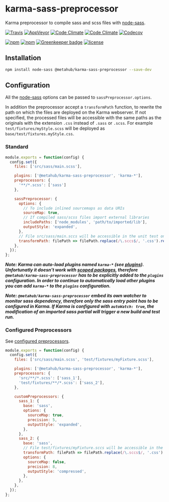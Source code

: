 # **karma-sass-preprocessor**

Karma preprocessor to compile sass and scss files with [node-sass](https://github.com/sass/node-sass).

[![Travis](https://img.shields.io/travis/vanduynslagerp/karma-sass-preprocessor.svg)](https://travis-ci.org/vanduynslagerp/karma-sass-preprocessor)
[![AppVeyor](https://img.shields.io/appveyor/ci/vanduynslagerp/karma-sass-preprocessor.svg)](https://ci.appveyor.com/project/vanduynslagerp/karma-sass-preprocessor)
[![Code Climate](https://img.shields.io/codeclimate/github/vanduynslagerp/karma-sass-preprocessor.svg)](https://codeclimate.com/github/vanduynslagerp/karma-sass-preprocessor)
[![Code Climate](https://img.shields.io/codeclimate/issues/github/vanduynslagerp/karma-sass-preprocessor.svg)](https://codeclimate.com/github/vanduynslagerp/karma-sass-preprocessor/issues)
[![Codecov](https://img.shields.io/codecov/c/github/vanduynslagerp/karma-sass-preprocessor.svg)](https://codecov.io/gh/vanduynslagerp/karma-sass-preprocessor)

[![npm](https://img.shields.io/npm/v/@metahub/karma-sass-preprocessor.svg)](https://www.npmjs.com/package/@metahub/karma-sass-preprocessor)
[![npm](https://img.shields.io/npm/dt/@metahub/karma-sass-preprocessor.svg)](https://www.npmjs.com/package/@metahub/karma-sass-preprocessor)
[![Greenkeeper badge](https://badges.greenkeeper.io/vanduynslagerp/karma-sass-preprocessor.svg)](https://greenkeeper.io/)
[![license](https://img.shields.io/github/license/vanduynslagerp/karma-sass-preprocessor.svg)](https://github.com/vanduynslagerp/karma-sass-preprocessor/blob/master/LICENSE)

## Installation

```bash
npm install node-sass @metahub/karma-sass-preprocessor --save-dev
```

## Configuration

All the [node-sass](https://github.com/sass/node-sass) options can be passed to `sassPreprocessor.options`.

In addition the preprocessor accept a `transformPath` function, to rewrite the path on which the files are deployed on the Karma webserver. If not specified, the processed files will be accessible with the same paths as the originals with the extension `.css` instead of `.sass` or `.scss`. For example `test/fixtures/myStyle.scss` will be deployed as `base/test/fixtures.myStyle.css`.

### Standard

```js
module.exports = function(config) {
  config.set({
    files: ['src/sass/main.scss'],

    plugins: ['@metahub/karma-sass-preprocessor', 'karma-*'],
    preprocessors: {
      '**/*.scss': ['sass']
    },

    sassPreprocessor: {
      options: {
        // To include inlined sourcemaps as data URIs
        sourceMap: true,
        // If compiled sass/scss files import external libraries
        includePaths: ['node_modules', 'path/to/imported/lib'],
        outputStyle: 'expanded',
      },
      // File src/sass/main.sccs will be accessible in the unit test on path base/styles/main.css
      transformPath: filePath => filePath.replace(/\.sccs$/, '.css').replace('src/sass', 'styles')
    },
  });
};
```
**_Note: Karma can auto-load plugins named `karma-*` (see [plugins](http://karma-runner.github.io/1.0/config/plugins.html)). Unfortunatly it doesn't work with [scoped packages](https://docs.npmjs.com/misc/scope), therefore `@metahub/karma-sass-preprocessor` has to be explicitly added to the `plugins` configuration. In order to continue to automatically load other plugins you can add `karma-*` to the `plugins` configuration._**

**_Note: `@metahub/karma-sass-preprocessor` embed its own watcher to monitor sass dependency, therefore only the sass entry point has to be configured in Karma. If Karma is configured with `autoWatch: true`, the modification of an imported sass partial will trigger a new build and test run._**

### Configured Preprocessors
See [configured preprocessors](http://karma-runner.github.io/1.0/config/preprocessors.html).

```js
module.exports = function(config) {
  config.set({
    files: ['src/sass/main.scss', 'test/fixtures/myFixture.scss'],

    plugins: ['@metahub/karma-sass-preprocessor', 'karma-*'],
    preprocessors: {
      'src/**/*.scss': ['sass_1'],
      'test/fixtures/**/*.scss': ['sass_2'],
    },

    customPreprocessors: {
      sass_1: {
        base: 'sass',
        options: {
          sourceMap: true,
          precision: 5,
          outputStyle: 'expanded',
        },
      },
      sass_2: {
        base: 'sass',
        // File test/fixtures/myFixture.sccs will be accessible in the unit test on path base/2/myFixture.css
        transformPath: filePath => filePath.replace(/\.sccs$/, '.css').replace('test/fixtures', '2')
        options: {
          sourceMap: false,
          precision: 8,
          outputStyle: 'compressed',
        },
      },
    },
  });
};
```
